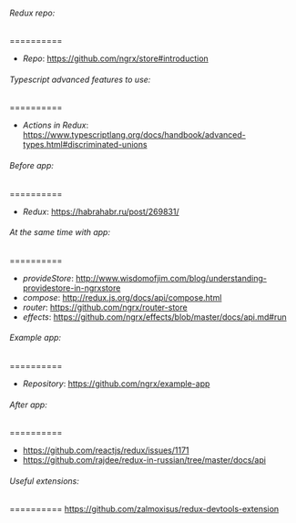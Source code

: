 ###### Redux repo: 
==========
* *Repo*: https://github.com/ngrx/store#introduction

###### Typescript advanced features to use:
==========
* *Actions in Redux*: https://www.typescriptlang.org/docs/handbook/advanced-types.html#discriminated-unions

###### Before app:
==========
* *Redux*: https://habrahabr.ru/post/269831/

###### At the same time with app:
==========
* *provideStore*: http://www.wisdomofjim.com/blog/understanding-providestore-in-ngrxstore
* *compose*: http://redux.js.org/docs/api/compose.html
* *router*: https://github.com/ngrx/router-store 
* *effects*: https://github.com/ngrx/effects/blob/master/docs/api.md#run

###### Example app:
==========
* *Repository*: https://github.com/ngrx/example-app

###### After app: 
==========
* https://github.com/reactjs/redux/issues/1171
* https://github.com/rajdee/redux-in-russian/tree/master/docs/api


###### Useful extensions:
==========
https://github.com/zalmoxisus/redux-devtools-extension


